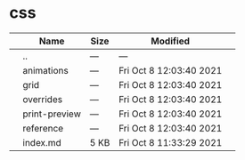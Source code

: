css
===

<table><thead><tr class="header"><th></th><th>Name</th><th>Size</th><th>Modified</th><th></th></tr></thead><tbody><tr class="odd"><td></td><td><span class="goup">..</span></td><td>—</td><td>—</td><td></td></tr><tr class="even"><td></td><td><span class="name">animations</span></td><td>—</td><td>Fri Oct 8 12:03:40 2021</td><td></td></tr><tr class="odd"><td></td><td><span class="name">grid</span></td><td>—</td><td>Fri Oct 8 12:03:40 2021</td><td></td></tr><tr class="even"><td></td><td><span class="name">overrides</span></td><td>—</td><td>Fri Oct 8 12:03:40 2021</td><td></td></tr><tr class="odd"><td></td><td><span class="name">print-preview</span></td><td>—</td><td>Fri Oct 8 12:03:40 2021</td><td></td></tr><tr class="even"><td></td><td><span class="name">reference</span></td><td>—</td><td>Fri Oct 8 12:03:40 2021</td><td></td></tr><tr class="odd"><td></td><td><span class="name">index.md</span></td><td>5 KB</td><td>Fri Oct 8 11:33:29 2021</td><td></td></tr></tbody></table>
